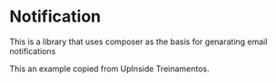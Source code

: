 # Notification
This is a library that uses composer as the basis for genarating email notifications

This an example copied from UpInside Treinamentos.
